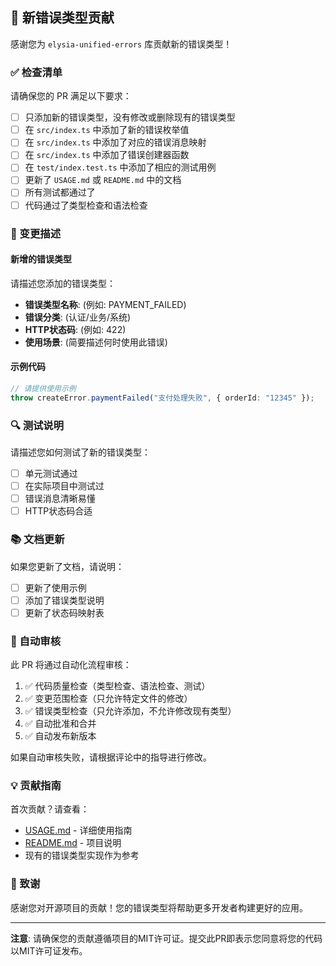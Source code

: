 ## 🚀 新错误类型贡献

感谢您为 `elysia-unified-errors` 库贡献新的错误类型！

### ✅ 检查清单

请确保您的 PR 满足以下要求：

- [ ] 只添加新的错误类型，没有修改或删除现有的错误类型
- [ ] 在 `src/index.ts` 中添加了新的错误枚举值
- [ ] 在 `src/index.ts` 中添加了对应的错误消息映射
- [ ] 在 `src/index.ts` 中添加了错误创建器函数
- [ ] 在 `test/index.test.ts` 中添加了相应的测试用例
- [ ] 更新了 `USAGE.md` 或 `README.md` 中的文档
- [ ] 所有测试都通过了
- [ ] 代码通过了类型检查和语法检查

### 📝 变更描述

#### 新增的错误类型

请描述您添加的错误类型：

- **错误类型名称**: (例如: PAYMENT_FAILED)
- **错误分类**: (认证/业务/系统)
- **HTTP状态码**: (例如: 422)
- **使用场景**: (简要描述何时使用此错误)

#### 示例代码

```typescript
// 请提供使用示例
throw createError.paymentFailed("支付处理失败", { orderId: "12345" });
```

### 🔍 测试说明

请描述您如何测试了新的错误类型：

- [ ] 单元测试通过
- [ ] 在实际项目中测试过
- [ ] 错误消息清晰易懂
- [ ] HTTP状态码合适

### 📚 文档更新

如果您更新了文档，请说明：

- [ ] 更新了使用示例
- [ ] 添加了错误类型说明
- [ ] 更新了状态码映射表

### 🤖 自动审核

此 PR 将通过自动化流程审核：

1. ✅ 代码质量检查（类型检查、语法检查、测试）
2. ✅ 变更范围检查（只允许特定文件的修改）
3. ✅ 错误类型检查（只允许添加，不允许修改现有类型）
4. ✅ 自动批准和合并
5. ✅ 自动发布新版本

如果自动审核失败，请根据评论中的指导进行修改。

### 💡 贡献指南

首次贡献？请查看：

- [USAGE.md](./USAGE.md) - 详细使用指南
- [README.md](./README.md) - 项目说明
- 现有的错误类型实现作为参考

### 🙏 致谢

感谢您对开源项目的贡献！您的错误类型将帮助更多开发者构建更好的应用。

---

**注意**: 请确保您的贡献遵循项目的MIT许可证。提交此PR即表示您同意将您的代码以MIT许可证发布。